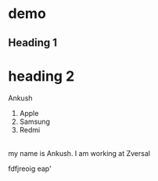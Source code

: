 # demo
## Heading 1
# heading 2
Ankush
1. Apple 
2. Samsung 
3. Redmi 

<br> my name is Ankush. I am working at Zversal 

fdfjreoig eap'
